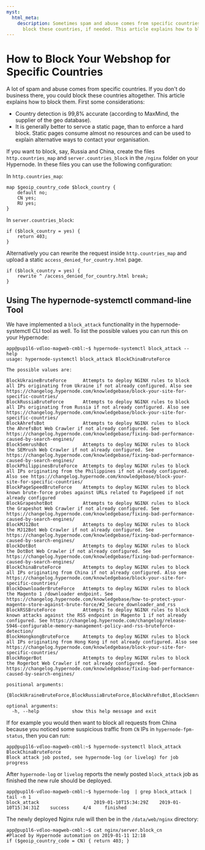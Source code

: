 ```yaml
---
myst:
  html_meta:
    description: Sometimes spam and abuse comes from specific countries. You could
      block these countries, if needed. This article explains how to block them specifically.
---
```


<!-- source: https://support.hypernode.com/en/hypernode/nginx/how-to-block-your-webshop-for-specific-countries/ -->

# How to Block Your Webshop for Specific Countries

A lot of spam and abuse comes from specific countries. If you don't do business there, you could block these countries altogether. This article explains how to block them. First some considerations:

- Country detection is 99,8% accurate (according to MaxMind, the supplier of the geo database).
- It is generally better to servce a static page, than to enforce a hard block. Static pages consume almost no resources and can be used to explain alternative ways to contact your organisation.

If you want to block, say, Russia and China, create the files `http.countries_map` and `server.countries_block` in the `/nginx` folder on your Hypernode. In these files you can use the following configuration:

In `http.countries_map`:

```nginx
map $geoip_country_code $block_country {
    default no;
    CN yes;
    RU yes;
}
```

In `server.countries_block`:

```nginx
if ($block_country = yes) {
    return 403;
}
```

Alternatively you can rewrite the request inside `http.countries_map` and upload a static `access_denied_for_country.html` page.

```nginx
if ($block_country = yes) {
    rewrite ^ /access_denied_for_country.html break;
}
```

## Using The hypernode-systemctl command-line Tool

We have implemented a `block_attack` functionality in the hypernode-systemctl CLI tool as well. To list the possible values you can run this on your Hypernode:

```nginx
app@pup1l6-vdloo-magweb-cmbl:~$ hypernode-systemctl block_attack --help
usage: hypernode-systemctl block_attack BlockChinaBruteForce

The possible values are:

BlockUkraineBruteForce      Attempts to deploy NGINX rules to block all IPs originating from Ukraine if not already configured. Also see https://changelog.hypernode.com/knowledgebase/block-your-site-for-specific-countries/
BlockRussiaBruteForce       Attempts to deploy NGINX rules to block all IPs originating from Russia if not already configured. Also see https://changelog.hypernode.com/knowledgebase/block-your-site-for-specific-countries/
BlockAhrefsBot              Attempts to deploy NGINX rules to block the AhrefsBot Web Crawler if not already configured. See https://changelog.hypernode.com/knowledgebase/fixing-bad-performance-caused-by-search-engines/
BlockSemrushBot             Attempts to deploy NGINX rules to block the SEMrush Web Crawler if not already configured. See https://changelog.hypernode.com/knowledgebase/fixing-bad-performance-caused-by-search-engines/
BlockPhilippinesBruteForce  Attempts to deploy NGINX rules to block all IPs originating from the Philippines if not already configured. Also see https://changelog.hypernode.com/knowledgebase/block-your-site-for-specific-countries/
BlockPageSpeedBruteForce    Attempts to deploy NGINX rules to block known brute-force probes against URLs related to PageSpeed if not already configured
BlockGrapeshotBot           Attempts to deploy NGINX rules to block the Grapeshot Web Crawler if not already configured. See https://changelog.hypernode.com/knowledgebase/fixing-bad-performance-caused-by-search-engines/
BlockMJ12Bot                Attempts to deploy NGINX rules to block the MJ12Bot Web Crawler if not already configured. See https://changelog.hypernode.com/knowledgebase/fixing-bad-performance-caused-by-search-engines/
BlockDotBot                 Attempts to deploy NGINX rules to block the DotBot Web Crawler if not already configured. See https://changelog.hypernode.com/knowledgebase/fixing-bad-performance-caused-by-search-engines/
BlockChinaBruteForce        Attempts to deploy NGINX rules to block all IPs originating from China if not already configured. Also see https://changelog.hypernode.com/knowledgebase/block-your-site-for-specific-countries/
BlockDownloaderBruteForce   Attempts to deploy NGINX rules to block the Magento 1 /downloader endpoint. See https://changelog.hypernode.com/knowledgebase/how-to-protect-your-magento-store-against-brute-force/#2_Secure_downloader_and_rss
BlockRSSBruteForce          Attempts to deploy NGINX rules to block known attacks against the RSS endpoint in Magento 1 if not already configured. See https://changelog.hypernode.com/changelog/release-5946-configurable-memory-management-policy-and-rss-bruteforce-detection/
BlockHongkongBruteForce     Attempts to deploy NGINX rules to block all IPs originating from Hong Kong if not already configured. Also see https://changelog.hypernode.com/knowledgebase/block-your-site-for-specific-countries/
BlockRogerBot               Attempts to deploy NGINX rules to block the Rogerbot Web Crawler if not already configured. See https://changelog.hypernode.com/knowledgebase/fixing-bad-performance-caused-by-search-engines/

positional arguments:
  {BlockUkraineBruteForce,BlockRussiaBruteForce,BlockAhrefsBot,BlockSemrushBot,BlockPhilippinesBruteForce,BlockPageSpeedBruteForce,BlockGrapeshotBot,BlockMJ12Bot,BlockDotBot,BlockChinaBruteForce,BlockDownloaderBruteForce,BlockRSSBruteForce,BlockHongkongBruteForce,BlockRogerBot}

optional arguments:
  -h, --help            show this help message and exit
```

If for example you would then want to block all requests from China because you noticed some suspicious traffic from `CN` IPs in `hypernode-fpm-status`, then you can run:

```nginx
app@pup1l6-vdloo-magweb-cmbl:~$ hypernode-systemctl block_attack BlockChinaBruteForce
Block attack job posted, see hypernode-log (or livelog) for job progress
```

After `hypernode-log` or `livelog` reports the newly posted `block_attack` job as finished the new rule should be deployed.

```nginx
app@pup1l6-vdloo-magweb-cmbl:~$ hypernode-log  | grep block_attack | tail -n 1
block_attack                    2019-01-10T15:34:29Z    2019-01-10T15:34:31Z    success     4/4     finished
```

The newly deployed Nginx rule will then be in the `/data/web/nginx` directory:

```nginx
app@pup1l6-vdloo-magweb-cmbl:~$ cat nginx/server.block_cn
#Placed by Hypernode automation on 2019-01-11 12:18
if ($geoip_country_code = CN) { return 403; }
```
